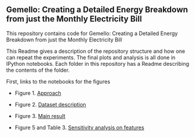 Gemello: Creating a Detailed Energy Breakdown from just the Monthly Electricity Bill
-------------------

This repository contains code for Gemello: Creating a Detailed Energy Breakdown from just the Monthly Electricity Bill

This Readme gives a description of the repository structure and how one can repeat the experiments. The final plots and analysis is all done in IPython notebooks.
Each folder in this repository has a Readme describing the contents of the folder.


First, links to the notebooks for the figures

* Figure 1. [Approach](https://docs.google.com/drawings/d/1R68GnSezUbC-RiGcwy3E8cSYYHZAgf50YiYkTOqUWFg/edit?usp=sharing)
* Figure 2. [Dataset description](https://github.com/nipunbatra/Gemello/blob/master/code/dataset_description.ipynb)
* Figure 3. [Main result](https://github.com/nipunbatra/Gemello/blob/master/code/main-result.ipynb)

* Figure 5 and Table 3. [Sensitivity analysis on features](https://github.com/nipunbatra/Gemello/blob/master/code/sensitivity-features.ipynb)
